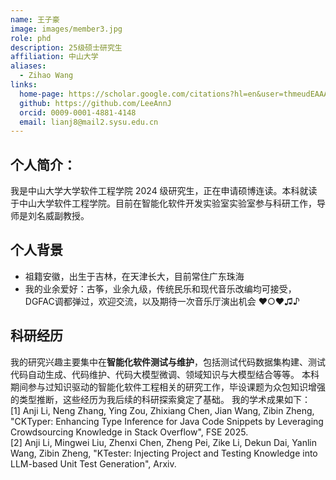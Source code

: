 ```yaml
---
name: 王子豪
image: images/member3.jpg
role: phd
description: 25级硕士研究生
affiliation: 中山大学
aliases:
  - Zihao Wang
links:
  home-page: https://scholar.google.com/citations?hl=en&user=thmeudEAAAAJ
  github: https://github.com/LeeAnnJ
  orcid: 0009-0001-4881-4148
  email: lianj8@mail2.sysu.edu.cn
---
```


## 个人简介：
我是中山大学大学软件工程学院 2024 级研究生，正在申请硕博连读。本科就读于中山大学软件工程学院。目前在智能化软件开发实验室实验室参与科研工作，导师是刘名威副教授。
## 个人背景
- 祖籍安徽，出生于吉林，在天津长大，目前常住广东珠海
- 我的业余爱好：古筝，业余九级，传统民乐和现代音乐改编均可接受，DGFAC调都弹过，欢迎交流，以及期待一次音乐厅演出机会 ♥○♥♫♪
## 科研经历
我的研究兴趣主要集中在**智能化软件测试与维护**，包括测试代码数据集构建、测试代码自动生成、代码维护、代码大模型微调、领域知识与大模型结合等等。
本科期间参与过知识驱动的智能化软件工程相关的研究工作，毕设课题为众包知识增强的类型推断，这些经历为我后续的科研探索奠定了基础。
我的学术成果如下：  
[1] Anji Li, Neng Zhang, Ying Zou, Zhixiang Chen, Jian Wang, Zibin Zheng, "CKTyper: Enhancing Type Inference for Java Code Snippets by Leveraging Crowdsourcing Knowledge in Stack Overflow", FSE 2025.  
[2] Anji Li, Mingwei Liu, Zhenxi Chen, Zheng Pei, Zike Li, Dekun Dai, Yanlin Wang, Zibin Zheng, "KTester: Injecting Project and Testing Knowledge into LLM-based Unit Test Generation", Arxiv.  

